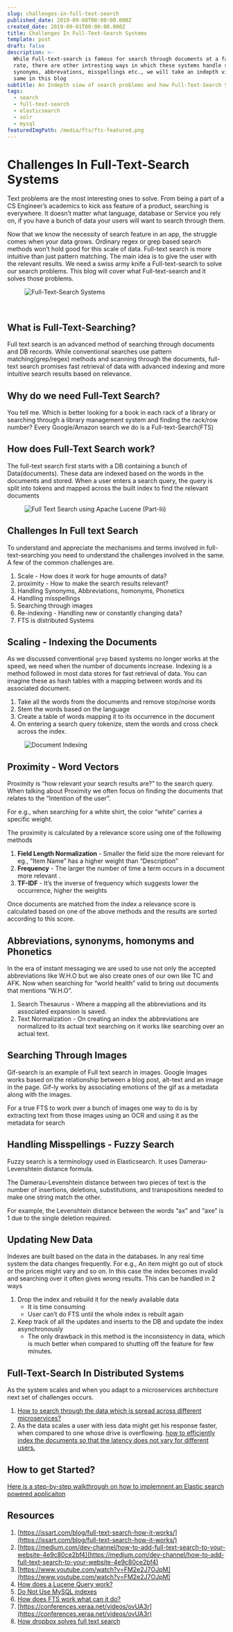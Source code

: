 ```yaml
---
slug: challenges-in-full-text-search
published_date: 2019-09-08T00:00:00.000Z
created_date: 2019-09-01T00:00:00.000Z
title: Challenges In Full-Text-Search Systems
template: post
draft: false
description: >-
  While Full-text-search is famous for search through documents at a faster
  rate, there are other intresting ways in which these systems handle scale,
  synonyms, abbrevations, misspellings etc., we will take an indepth view of the
  same in this blog
subtitle: An Indepth view of search problems and how Full-Text-Search Solves them
tags:
  - search
  - full-text-search
  - elasticsearch
  - solr
  - mysql
featuredImgPath: /media/fts/fts-featured.png
---
```


# Challenges In Full-Text-Search Systems
Text problems are the most interesting ones to solve. From being a part of a CS Engineer’s academics to kick ass feature of a product, searching is everywhere. It doesn’t matter what language, database or Service you rely on, if you have a bunch of data your users will want to search through them.

Now that we know the necessity of search feature in an app, the struggle comes when your data grows. Ordinary regex or grep based search methods won’t hold good for this scale of data. Full-text search is more intuitive than just pattern matching. The main idea is to give the user with the relevant results. We need a swiss army knife a Full-text-search to solve our search problems. This blog will cover what Full-text-search and it solves those problems.

<figure>

![Full-Text-Search Systems](/media/fts/fts-featured.png)

</figure>

<br/>

## What is Full-Text-Searching?
Full text search is an advanced method of searching through documents and DB records. While conventional searches use pattern matching(grep/regex) methods and scanning through the documents, full-text search promises fast retrieval of data with advanced indexing and more intuitive search results based on relevance.

## Why do we need Full-Text Search?

You tell me. Which is better looking for a book in each rack of a library or searching through a library management system and finding the rack/row number? Every Google/Amazon search we do is a Full-text-Search(FTS)

## How does Full-Text Search work?
The full-text search first starts with a DB containing a bunch of Data(documents). These data are indexed based on the words in the documents and stored. When a user enters a search query, the query is split into tokens and mapped across the built index to find the relevant documents

<figure>

![Full Text Search using Apache Lucene (Part-Iii)](https://www.knstek.com/wp-content/uploads/2015/01/lucence-flow-1.png)

</figure>

## Challenges In Full text Search
To understand and appreciate the mechanisms and terms involved in full-text-searching you need to understand the challenges involved in the same. A few of the common challenges are.

1. Scale - How does it work for huge amounts of data?
2. proximity - How to make the search results relevant?
3. Handling Synonyms, Abbreviations, homonyms, Phonetics
4. Handling misspellings
5. Searching through images
6. Re-indexing - Handling new or constantly changing data?
7. FTS is distributed Systems

## Scaling - Indexing the Documents

As we discussed conventional `grep` based systems no longer works at the speed, we need when the number of documents increase. Indexing is a method followed in most data stores for fast retrieval of data. You can imagine these as hash tables with a mapping between words and its associated document.

1. Take all the words from the documents and remove stop/noise words
2. Stem the words based on the language
3. Create a table of words mapping it to its occurrence in the document
4. On entering a search query tokenize, stem the words and cross check across the index. 

<figure>

![Document Indexing](https://i.imgur.com/lcfDdQZ.png)

</figure>



## Proximity - Word Vectors
Proximity is “how relevant your search results are?” to the search query. When talking about Proximity we often focus on finding the documents that relates to the “Intention of the user”.

For e.g., when searching for a white shirt, the color “white” carries a specific weight. 

The proximity is calculated by a relevance score using one of the following methods 
1. **Field Length Normalization** - Smaller the field size the more relevant for eg., “Item Name” has a higher weight than “Description”
2. **Frequency** - The larger the number of time a term occurs in a document more relevant .
3. **TF-IDF** - It’s the inverse of frequency which suggests lower the occurrence, higher the weights

Once documents are matched from the index a relevance score is calculated based on one of the above methods and the results are sorted according to this score.


## Abbreviations, synonyms, homonyms and Phonetics 
In the era of instant messaging we are used to use not only the accepted abbreviations like W.H.O but we also create ones of our own like TC and AFK. Now when searching for “world health” valid to bring out documents that mentions “W.H.O”. 

1. Search Thesaurus - Where a mapping all the abbreviations and its associated expansion is saved.
2. Text Normalization - On creating an index the abbreviations are normalized to its actual text searching on it works like searching over an actual text.



## Searching Through Images

Gif-search is an example of Full text search in images. Google Images works based on the relationship between a blog post, alt-text and an image in the page. Gif-ly works by associating emotions of the gif as a metadata along with the images. 

For a true FTS to work over a bunch of images one way to do is by extracting text from those images using an OCR and using it as the metadata for search

## Handling Misspellings - Fuzzy Search

Fuzzy search is a terminology used in Elasticsearch. It uses Damerau-Levenshtein distance formula. 

The Damerau-Levenshtein distance between two pieces of text is the number of insertions, deletions, substitutions, and transpositions needed to make one string match the other. 

For example, the Levenshtein distance between the words “ax” and “axe” is 1 due to the single deletion required.

## Updating New Data
Indexes are built based on the data in the databases. In any real time system the data changes frequently. For e.g., An item might go out of stock or the prices might vary and so on. In this case the index becomes invalid and searching over it often gives wrong results. This can be handled in 2 ways

1. Drop the index and rebuild it for the newly available data
	- It is time consuming 
	- User can’t do FTS until the whole index is rebuilt again
2. Keep track of all the updates and inserts to the DB and update the index asynchronously
	- The only drawback in this method is the inconsistency in data, which is much better when compared to shutting off the feature for few minutes.

## Full-Text-Search In Distributed Systems
As the system scales and when you adapt to a microservices architecture next set of challenges occurs. 
1. [How to search through the data which is spread across different microservices?]([https://slack.engineering/search-at-slack-431f8c80619e](https://slack.engineering/search-at-slack-431f8c80619e))
2. As the data scales a user with less data might get his response faster, when compared to one whose drive is overflowing. [how to efficiently index the documents so that the latency does not vary for different users.]([https://blogs.dropbox.com/tech/2015/03/firefly-instant-full-text-search-engine/](https://blogs.dropbox.com/tech/2015/03/firefly-instant-full-text-search-engine/)) 
 
## How to get Started?

[Here is a step-by-step walkthrough on how to implemnent an Elastic search powered applicaiton](https://blog.patricktriest.com/text-search-docker-elasticsearch/)

## Resources
1. [https://issart.com/blog/full-text-search-how-it-works/](https://issart.com/blog/full-text-search-how-it-works/)
2. [https://medium.com/dev-channel/how-to-add-full-text-search-to-your-website-4e9c80ce2bf4](https://medium.com/dev-channel/how-to-add-full-text-search-to-your-website-4e9c80ce2bf4)
3. [https://www.youtube.com/watch?v=FM2e2J7OJpM](https://www.youtube.com/watch?v=FM2e2J7OJpM)
4. [How does a Lucene Query work?](https://www.youtube.com/watch?v=Z-yG-KvIuD8)
5. [Do Not Use MySQL indexes](https://hackernoon.com/dont-waste-your-time-with-mysql-full-text-search-61f644a54dfa)
6. [How does FTS work what can it do?](https://www.slideshare.net/Couchbase/fulltext-search-how-it-works-and-what-it-can-do])
7. [https://conferences.xeraa.net/videos/ovUA3r](https://conferences.xeraa.net/videos/ovUA3r)
8. [How dropbox solves full text search](https://blogs.dropbox.com/tech/2015/03/firefly-instant-full-text-search-engine/)